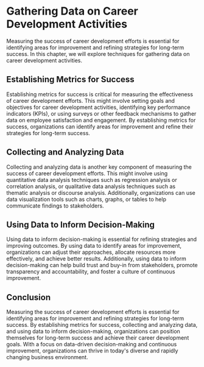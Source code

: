 Gathering Data on Career Development Activities
=================================================================================================================

Measuring the success of career development efforts is essential for identifying areas for improvement and refining strategies for long-term success. In this chapter, we will explore techniques for gathering data on career development activities.

Establishing Metrics for Success
--------------------------------

Establishing metrics for success is critical for measuring the effectiveness of career development efforts. This might involve setting goals and objectives for career development activities, identifying key performance indicators (KPIs), or using surveys or other feedback mechanisms to gather data on employee satisfaction and engagement. By establishing metrics for success, organizations can identify areas for improvement and refine their strategies for long-term success.

Collecting and Analyzing Data
-----------------------------

Collecting and analyzing data is another key component of measuring the success of career development efforts. This might involve using quantitative data analysis techniques such as regression analysis or correlation analysis, or qualitative data analysis techniques such as thematic analysis or discourse analysis. Additionally, organizations can use data visualization tools such as charts, graphs, or tables to help communicate findings to stakeholders.

Using Data to Inform Decision-Making
------------------------------------

Using data to inform decision-making is essential for refining strategies and improving outcomes. By using data to identify areas for improvement, organizations can adjust their approaches, allocate resources more effectively, and achieve better results. Additionally, using data to inform decision-making can help build trust and buy-in from stakeholders, promote transparency and accountability, and foster a culture of continuous improvement.

Conclusion
----------

Measuring the success of career development efforts is essential for identifying areas for improvement and refining strategies for long-term success. By establishing metrics for success, collecting and analyzing data, and using data to inform decision-making, organizations can position themselves for long-term success and achieve their career development goals. With a focus on data-driven decision-making and continuous improvement, organizations can thrive in today's diverse and rapidly changing business environment.
